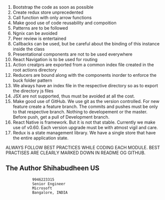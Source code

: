 1. Bootstrap the code as soon as possible
2. Create redux store unprecedented
3. Call function with only arrow functions
4. Make good use of code reusability and compoition
5. Patterns are to be followed
6. Ngnix can be avoided
7. Peer review is entertained
8. Callbacks can be used, but be careful about the binding of this instance inside the class
9. Presentational components are not to be used everywhere
10. React Navigation is to be used for routing
11. Action creatprs are exported from a common index file created in the root actions directory
12. Reducers are bound along with the components inorder to enforce the buck folder pattern
13. We always have an index file in the respective directory so as to export the directory js files
14. JSX are not supported, thus must be avoided at all the cost.
15. Make good use of GitHub. We use git as the version controlled. For new feature create a feature branch. The commits and pushes must be only to that respective branch. Nothing to developement or the master. Before push, get a pull of Development branch.
16. React Native is framework. But it is not that stable. Currently we make use of v0.60. Each version upgrade must be with atmost vigil and care.
17. Redux is a state management library. We have a single store that have the entire application state. 

ALWAYS FOLLOW BEST PRACTICES WHILE CODING EACH MODULE. BEST PRACTISES ARE CLEARLY MARKED DOWN IN README OG GITHUB.
## The Author   Shihabudheen US
                9946223315
                Senior Engineer
                Microsoft
                Bangalore, INDIA
